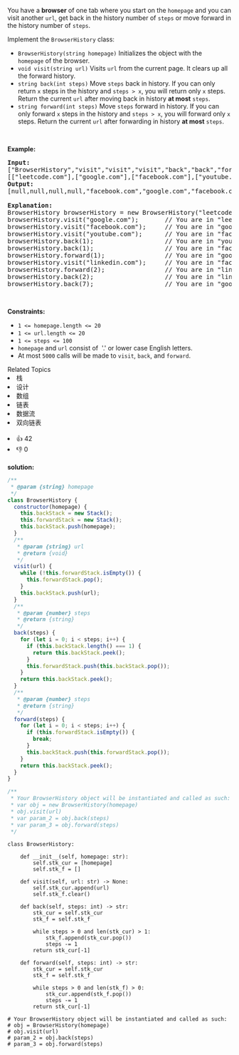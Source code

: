 <p>You have a <strong>browser</strong> of one tab where you start on the <code>homepage</code> and you can visit another <code>url</code>, get back in the history number of <code>steps</code> or move forward in the history number of <code>steps</code>.</p>

<p>Implement the <code>BrowserHistory</code> class:</p>

<ul>
	<li><code>BrowserHistory(string homepage)</code> Initializes the object with the <code>homepage</code>&nbsp;of the browser.</li>
	<li><code>void visit(string url)</code>&nbsp;Visits&nbsp;<code>url</code> from the current page. It clears up all the forward history.</li>
	<li><code>string back(int steps)</code>&nbsp;Move <code>steps</code> back in history. If you can only return <code>x</code> steps in the history and <code>steps &gt; x</code>, you will&nbsp;return only <code>x</code> steps. Return the current <code>url</code>&nbsp;after moving back in history <strong>at most</strong> <code>steps</code>.</li>
	<li><code>string forward(int steps)</code>&nbsp;Move <code>steps</code> forward in history. If you can only forward <code>x</code> steps in the history and <code>steps &gt; x</code>, you will&nbsp;forward only&nbsp;<code>x</code> steps. Return the current <code>url</code>&nbsp;after forwarding in history <strong>at most</strong> <code>steps</code>.</li>
</ul>

<p>&nbsp;</p>
<p><strong>Example:</strong></p>

<pre>
<b>Input:</b>
[&quot;BrowserHistory&quot;,&quot;visit&quot;,&quot;visit&quot;,&quot;visit&quot;,&quot;back&quot;,&quot;back&quot;,&quot;forward&quot;,&quot;visit&quot;,&quot;forward&quot;,&quot;back&quot;,&quot;back&quot;]
[[&quot;leetcode.com&quot;],[&quot;google.com&quot;],[&quot;facebook.com&quot;],[&quot;youtube.com&quot;],[1],[1],[1],[&quot;linkedin.com&quot;],[2],[2],[7]]
<b>Output:</b>
[null,null,null,null,&quot;facebook.com&quot;,&quot;google.com&quot;,&quot;facebook.com&quot;,null,&quot;linkedin.com&quot;,&quot;google.com&quot;,&quot;leetcode.com&quot;]

<b>Explanation:</b>
BrowserHistory browserHistory = new BrowserHistory(&quot;leetcode.com&quot;);
browserHistory.visit(&quot;google.com&quot;);       // You are in &quot;leetcode.com&quot;. Visit &quot;google.com&quot;
browserHistory.visit(&quot;facebook.com&quot;);     // You are in &quot;google.com&quot;. Visit &quot;facebook.com&quot;
browserHistory.visit(&quot;youtube.com&quot;);      // You are in &quot;facebook.com&quot;. Visit &quot;youtube.com&quot;
browserHistory.back(1);                   // You are in &quot;youtube.com&quot;, move back to &quot;facebook.com&quot; return &quot;facebook.com&quot;
browserHistory.back(1);                   // You are in &quot;facebook.com&quot;, move back to &quot;google.com&quot; return &quot;google.com&quot;
browserHistory.forward(1);                // You are in &quot;google.com&quot;, move forward to &quot;facebook.com&quot; return &quot;facebook.com&quot;
browserHistory.visit(&quot;linkedin.com&quot;);     // You are in &quot;facebook.com&quot;. Visit &quot;linkedin.com&quot;
browserHistory.forward(2);                // You are in &quot;linkedin.com&quot;, you cannot move forward any steps.
browserHistory.back(2);                   // You are in &quot;linkedin.com&quot;, move back two steps to &quot;facebook.com&quot; then to &quot;google.com&quot;. return &quot;google.com&quot;
browserHistory.back(7);                   // You are in &quot;google.com&quot;, you can move back only one step to &quot;leetcode.com&quot;. return &quot;leetcode.com&quot;
</pre>

<p>&nbsp;</p>
<p><strong>Constraints:</strong></p>

<ul>
	<li><code>1 &lt;= homepage.length &lt;= 20</code></li>
	<li><code>1 &lt;= url.length &lt;= 20</code></li>
	<li><code>1 &lt;= steps &lt;= 100</code></li>
	<li><code>homepage</code> and <code>url</code> consist of&nbsp; &#39;.&#39; or lower case English letters.</li>
	<li>At most <code>5000</code>&nbsp;calls will be made to <code>visit</code>, <code>back</code>, and <code>forward</code>.</li>
</ul>
<div><div>Related Topics</div><div><li>栈</li><li>设计</li><li>数组</li><li>链表</li><li>数据流</li><li>双向链表</li></div></div><br><div><li>👍 42</li><li>👎 0</li></div> 
<br>
<strong> solution: </strong>

```javascript
/**
 * @param {string} homepage
 */
class BrowserHistory {
  constructor(homepage) {
    this.backStack = new Stack();
    this.forwardStack = new Stack();
    this.backStack.push(homepage);
  }
  /**
   * @param {string} url
   * @return {void}
   */
  visit(url) {
    while (!this.forwardStack.isEmpty()) {
      this.forwardStack.pop();
    }
    this.backStack.push(url);
  }
  /**
   * @param {number} steps
   * @return {string}
   */
  back(steps) {
    for (let i = 0; i < steps; i++) {
      if (this.backStack.length() === 1) {
        return this.backStack.peek();
      }
      this.forwardStack.push(this.backStack.pop());
    }
    return this.backStack.peek();
  }
  /**
   * @param {number} steps
   * @return {string}
   */
  forward(steps) {
    for (let i = 0; i < steps; i++) {
      if (this.forwardStack.isEmpty()) {
        break;
      }
      this.backStack.push(this.forwardStack.pop());
    }
    return this.backStack.peek();
  }
}

/**
 * Your BrowserHistory object will be instantiated and called as such:
 * var obj = new BrowserHistory(homepage)
 * obj.visit(url)
 * var param_2 = obj.back(steps)
 * var param_3 = obj.forward(steps)
 */
```

```python3
class BrowserHistory:

    def __init__(self, homepage: str):
        self.stk_cur = [homepage]
        self.stk_f = []

    def visit(self, url: str) -> None:
        self.stk_cur.append(url)
        self.stk_f.clear()

    def back(self, steps: int) -> str:
        stk_cur = self.stk_cur
        stk_f = self.stk_f

        while steps > 0 and len(stk_cur) > 1:
            stk_f.append(stk_cur.pop())
            steps -= 1
        return stk_cur[-1]

    def forward(self, steps: int) -> str:
        stk_cur = self.stk_cur
        stk_f = self.stk_f

        while steps > 0 and len(stk_f) > 0:
            stk_cur.append(stk_f.pop())
            steps -= 1
        return stk_cur[-1]

# Your BrowserHistory object will be instantiated and called as such:
# obj = BrowserHistory(homepage)
# obj.visit(url)
# param_2 = obj.back(steps)
# param_3 = obj.forward(steps)

```
